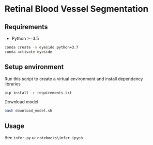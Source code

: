# Retinal Blood Vessel Segmentation

## Requirements
- Python >=3.5

```bash
conda create -n eyeside python=3.7
conda activate eyeside
```

## Setup environment
Run this script to create a virtual environment and install dependency libraries

```bash
pip install -r requirements.txt
```

Download model
```bash
bash download_model.sh
```

## Usage
See `infer.py` or `notebooks\infer.ipynb`
